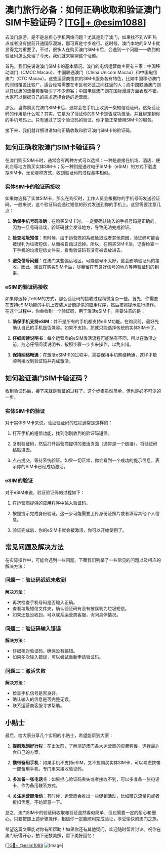 # 澳门旅行必备：如何正确收取和验证澳门SIM卡验证码？[[TG💪+ @esim1088](https://t.me/s/esim1088)]

去澳门旅游，是不是总担心手机网络问题？尤其是到了澳门，如果找不到WiFi热点或者没有提前开通国际漫游，那可真是寸步难行。这时候，澳门本地的SIM卡就显得尤为重要了。不过，很多人在购买澳门SIM卡后，会遇到一个问题——收到的验证码怎么处理？今天，我们就来聊聊这个话题。

首先，我们先说说澳门SIM卡的基本情况。澳门的电信运营商主要有三家：中国移动澳门（CMCC Macau）、中国联通澳门（China Unicom Macau）和中国电信澳门（CTC Macau）。这些运营商提供的SIM卡服务各有特色，比如中国移动澳门的网络覆盖比较广，适合经常需要在市区和郊区之间往返的人；而中国联通澳门则以其优惠的流量套餐吸引了不少游客；中国电信澳门则在国际漫游方面表现不错。大家可以根据自己的需求选择合适的运营商。

那么，当你购买完澳门SIM卡后，通常会在手机上收到一条短信验证码。这条验证码的作用是什么呢？其实，它是为了验证你的SIM卡是否成功激活，并且绑定到你的手机号码上。只有通过了这个验证码的验证，你才能正常使用SIM卡的服务。

接下来，我们就详细讲讲如何正确收取和验证澳门SIM卡的验证码。

## 如何正确收取澳门SIM卡验证码？

在澳门购买SIM卡时，通常会有两种方式可以选择：一种是直接在机场、酒店、便利店等地方购买实体SIM卡；另一种则是通过电子SIM卡（eSIM）的方式下载虚拟SIM卡。无论哪种方式，收到验证码的过程基本相似。

### 实体SIM卡的验证码接收

如果你选择了实体SIM卡，那么在购买时，工作人员会根据你的手机号码发送验证码。一般来说，这个验证码会通过短信的形式发送到你的手机上。这里需要注意几点：

1. **确保手机号码准确**：在购买SIM卡时，一定要确认输入的手机号码是正确的。因为一旦号码错误，验证码就会发错地方，导致无法完成验证。
   
2. **检查垃圾短信**：有时候，由于运营商的系统延迟或者其他原因，验证码可能会被误判为垃圾短信，从而被自动过滤掉。所以，在购买SIM卡后，记得检查一下手机的垃圾短信文件夹，看看验证码有没有被误放进去。

3. **避免信号问题**：在澳门某些偏远地区，可能信号不太好，这会影响验证码的接收。因此，建议在购买SIM卡后，尽量留在有良好信号的地方等待验证码的到来。

### eSIM的验证码接收

如果你选择了eSIM的方式，那么验证码的接收过程稍微复杂一些。首先，你需要在支持eSIM功能的手机上安装运营商提供的应用程序，然后按照提示进行操作。在这个过程中，你会收到一个验证码，用于激活eSIM卡。需要注意的是：

1. **确保手机支持eSIM**：并不是所有的手机都支持eSIM功能。在购买前，最好先确认自己的手机是否兼容。如果不支持，那就只能选择传统的实体SIM卡了。

2. **仔细阅读说明书**：每个运营商的eSIM激活流程可能略有不同，所以在激活之前，务必仔细阅读说明书，按照步骤一步步来操作，以免出错。

3. **保持网络畅通**：在激活eSIM卡的过程中，需要保持手机网络畅通，这样才能顺利接收到验证码并完成激活。

## 如何验证澳门SIM卡验证码？

收到验证码后，接下来就是验证的过程了。这个步骤虽然简单，但也是必不可少的一步。

### 实体SIM卡的验证

对于实体SIM卡来说，验证验证码的过程通常是这样的：

1. 打开手机的短信功能，找到刚刚收到的验证码短信。

2. 复制验证码，然后打开运营商提供的激活页面（通常是一个链接），将验证码粘贴进去。

3. 点击提交，等待系统验证。如果一切正常，你会看到一个成功的提示信息，表示你的SIM卡已经成功激活。

### eSIM的验证

对于eSIM来说，验证验证码的过程如下：

1. 在运营商提供的应用程序中输入验证码。

2. 按照提示完成身份验证。这一步可能需要上传身份证照片或者填写其他个人信息。

3. 验证完成后，你的eSIM卡就会被激活，你可以开始使用了。

## 常见问题及解决方法

在实际操作中，可能会遇到一些问题。下面我们列举了一些常见的问题以及相应的解决方法：

### 问题一：验证码迟迟未收到

**解决方法**：
- 再次检查手机号码是否输入正确。
- 查看垃圾短信文件夹，确认验证码有没有被误判为垃圾短信。
- 如果还是没收到，可以联系运营商客服，询问具体情况。

### 问题二：验证码输入错误

**解决方法**：
- 仔细核对验证码，确保没有输错。
- 如果多次输入错误，可以尝试重新申请验证码。

### 问题三：激活失败

**解决方法**：
- 检查手机信号是否良好。
- 确认输入的信息是否完整无误。
- 联系运营商客服寻求帮助。

## 小贴士

最后，给大家分享几个实用的小贴士，希望能帮到大家：

1. **提前规划好行程**：在出发前，了解清楚澳门各大运营商的资费套餐，选择最适合自己的方案。

2. **携带备用手机**：如果手机不支持eSIM，又不想购买实体SIM卡，可以考虑携带一部备用手机，专门用来接收验证码。

3. **多准备一张电话卡**：如果担心验证码丢失或者接收不到，可以多准备一张电话卡，作为备用联系方式。

4. **关注运营商活动**：有时候，运营商会推出一些促销活动，比如赠送流量包或者折扣优惠，不妨留意一下。

总之，澳门SIM卡的验证码收取和验证虽然看似简单，但也需要一定的耐心和细心。只要按照上述步骤操作，相信你一定能顺利完成验证，享受愉快的澳门之旅。

希望这篇文章能对你有所帮助！如果你还有其他疑问，欢迎随时留言讨论。祝你在澳门玩得开心，拍下无数美照，留下美好回忆！

[[TG💪+ @esim1088](https://t.me/s/esim1088) ![Image](https://i.postimg.cc/4NQfJmqS/Snipaste-2025-05-13-00-14-12.png)]
